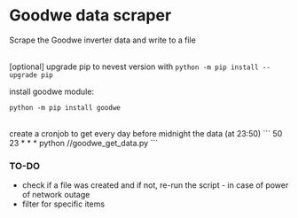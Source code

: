 # Goodwe data scraper
Scrape the Goodwe inverter data and write to a file
</br></br>

[optional] upgrade pip to nevest version with `python -m pip install --upgrade pip`

install goodwe module: 
```
python -m pip install goodwe
```

</br>
create a cronjob to get every day before midnight the data (at 23:50)
```
50 23 * * * <username> python /<absolute_path_to_script>/goodwe_get_data.py
```

</br>

### TO-DO
- check if a file was created and if not, re-run the script - in case of power of network outage
- filter for specific items
